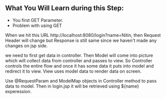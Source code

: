## What You Will Learn during this Step:
- You first GET Parameter.
- Problem with using GET

When we hit this URL http://localhost:8080/login?name=Nitin, then Request Header will change but Response is still same since we haven't made any changes on jsp side. 

we need to first get data in controller. 
Then Model will come into picture which will collect data from controller and passes to view. 
So Controller controls the entire flow and once it has some data it puts into model and redirect it to view. 
View uses model data to render data on screen. 

Use @RequestParam and ModelMap objects in Controller method to pass data to model. 
Then in login.jsp it will be retrieved using ${name} experession.


